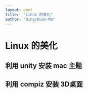 ```yaml
---
layout: post
title:  "Linux 的美化"
author: "Qingchuan-Ma"
---
```


# Linux 的美化

## 利用 unity 安装 mac 主题




## 利用 compiz 安装 3D桌面

